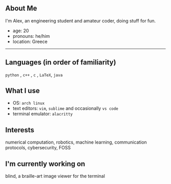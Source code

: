 About Me
----------------------------------
I'm Alex, an engineering student and amateur coder, doing stuff for fun.

* age: 20
* pronouns: he/him
* location: Greece

----------------------------------

Languages (in order of familiarity)
-----------------------------------
`python` , `c++` , `c` , `LaTeX`, `java`

What I use
-----------------------------------
* OS: `arch linux`
* text editors: `vim`, `sublime` and occasionally `vs code`
* terminal emulator: `alacritty`

Interests
-----------------------------------
numerical computation, robotics, machine learning, communication protocols, cybersecurity, FOSS

I'm currently working on
-----------------------------------
blind, a braille-art image viewer for the terminal
